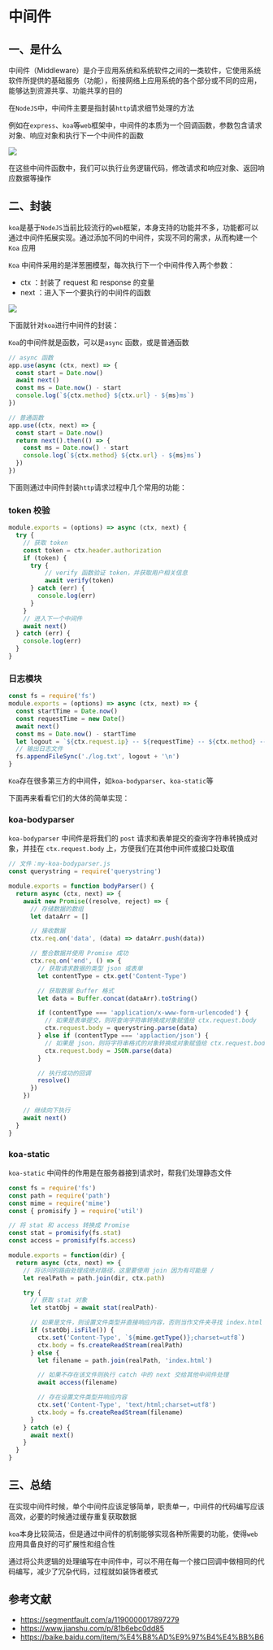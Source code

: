 # 中间件

## 一、是什么

中间件（Middleware）是介于应用系统和系统软件之间的一类软件，它使用系统软件所提供的基础服务（功能），衔接网络上应用系统的各个部分或不同的应用，能够达到资源共享、功能共享的目的

在`NodeJS`中，中间件主要是指封装`http`请求细节处理的方法

例如在`express`、`koa`等`web`框架中，中间件的本质为一个回调函数，参数包含请求对象、响应对象和执行下一个中间件的函数

![](https://static.vue-js.com/6a6ed3f0-cce4-11eb-85f6-6fac77c0c9b3.png)

在这些中间件函数中，我们可以执行业务逻辑代码，修改请求和响应对象、返回响应数据等操作

## 二、封装

`koa`是基于`NodeJS`当前比较流行的`web`框架，本身支持的功能并不多，功能都可以通过中间件拓展实现。通过添加不同的中间件，实现不同的需求，从而构建一个 `Koa` 应用

`Koa` 中间件采用的是洋葱圈模型，每次执行下一个中间件传入两个参数：

- ctx ：封装了 request 和 response 的变量
- next ：进入下一个要执行的中间件的函数

![](https://static.vue-js.com/7507b020-cce4-11eb-ab90-d9ae814b240d.png)

下面就针对`koa`进行中间件的封装：

`Koa`的中间件就是函数，可以是`async` 函数，或是普通函数

```js
// async 函数
app.use(async (ctx, next) => {
  const start = Date.now()
  await next()
  const ms = Date.now() - start
  console.log(`${ctx.method} ${ctx.url} - ${ms}ms`)
})

// 普通函数
app.use((ctx, next) => {
  const start = Date.now()
  return next().then(() => {
    const ms = Date.now() - start
    console.log(`${ctx.method} ${ctx.url} - ${ms}ms`)
  })
})
```

下面则通过中间件封装`http`请求过程中几个常用的功能：

### token 校验

```js
module.exports = (options) => async (ctx, next) {
  try {
    // 获取 token
    const token = ctx.header.authorization
    if (token) {
      try {
          // verify 函数验证 token，并获取用户相关信息
          await verify(token)
      } catch (err) {
        console.log(err)
      }
    }
    // 进入下一个中间件
    await next()
  } catch (err) {
    console.log(err)
  }
}
```

### 日志模块

```js
const fs = require('fs')
module.exports = (options) => async (ctx, next) => {
  const startTime = Date.now()
  const requestTime = new Date()
  await next()
  const ms = Date.now() - startTime
  let logout = `${ctx.request.ip} -- ${requestTime} -- ${ctx.method} -- ${ctx.url} -- ${ms}ms`
  // 输出日志文件
  fs.appendFileSync('./log.txt', logout + '\n')
}
```

`Koa`存在很多第三方的中间件，如`koa-bodyparser`、`koa-static`等

下面再来看看它们的大体的简单实现：

### koa-bodyparser

`koa-bodyparser` 中间件是将我们的 `post` 请求和表单提交的查询字符串转换成对象，并挂在 `ctx.request.body` 上，方便我们在其他中间件或接口处取值

```js
// 文件：my-koa-bodyparser.js
const querystring = require('querystring')

module.exports = function bodyParser() {
  return async (ctx, next) => {
    await new Promise((resolve, reject) => {
      // 存储数据的数组
      let dataArr = []

      // 接收数据
      ctx.req.on('data', (data) => dataArr.push(data))

      // 整合数据并使用 Promise 成功
      ctx.req.on('end', () => {
        // 获取请求数据的类型 json 或表单
        let contentType = ctx.get('Content-Type')

        // 获取数据 Buffer 格式
        let data = Buffer.concat(dataArr).toString()

        if (contentType === 'application/x-www-form-urlencoded') {
          // 如果是表单提交，则将查询字符串转换成对象赋值给 ctx.request.body
          ctx.request.body = querystring.parse(data)
        } else if (contentType === 'applaction/json') {
          // 如果是 json，则将字符串格式的对象转换成对象赋值给 ctx.request.body
          ctx.request.body = JSON.parse(data)
        }

        // 执行成功的回调
        resolve()
      })
    })

    // 继续向下执行
    await next()
  }
}
```

### koa-static

`koa-static` 中间件的作用是在服务器接到请求时，帮我们处理静态文件

```js
const fs = require('fs')
const path = require('path')
const mime = require('mime')
const { promisify } = require('util')

// 将 stat 和 access 转换成 Promise
const stat = promisify(fs.stat)
const access = promisify(fs.access)

module.exports = function(dir) {
  return async (ctx, next) => {
    // 将访问的路由处理成绝对路径，这里要使用 join 因为有可能是 /
    let realPath = path.join(dir, ctx.path)

    try {
      // 获取 stat 对象
      let statObj = await stat(realPath)-

      // 如果是文件，则设置文件类型并直接响应内容，否则当作文件夹寻找 index.html
      if (statObj.isFile()) {
        ctx.set('Content-Type', `${mime.getType()};charset=utf8`)
        ctx.body = fs.createReadStream(realPath)
      } else {
        let filename = path.join(realPath, 'index.html')

        // 如果不存在该文件则执行 catch 中的 next 交给其他中间件处理
        await access(filename)

        // 存在设置文件类型并响应内容
        ctx.set('Content-Type', 'text/html;charset=utf8')
        ctx.body = fs.createReadStream(filename)
      }
    } catch (e) {
      await next()
    }
  }
}
```

## 三、总结

在实现中间件时候，单个中间件应该足够简单，职责单一，中间件的代码编写应该高效，必要的时候通过缓存重复获取数据

`koa`本身比较简洁，但是通过中间件的机制能够实现各种所需要的功能，使得`web`应用具备良好的可扩展性和组合性

通过将公共逻辑的处理编写在中间件中，可以不用在每一个接口回调中做相同的代码编写，减少了冗杂代码，过程就如装饰者模式

## 参考文献

- https://segmentfault.com/a/1190000017897279
- https://www.jianshu.com/p/81b6ebc0dd85
- https://baike.baidu.com/item/%E4%B8%AD%E9%97%B4%E4%BB%B6
